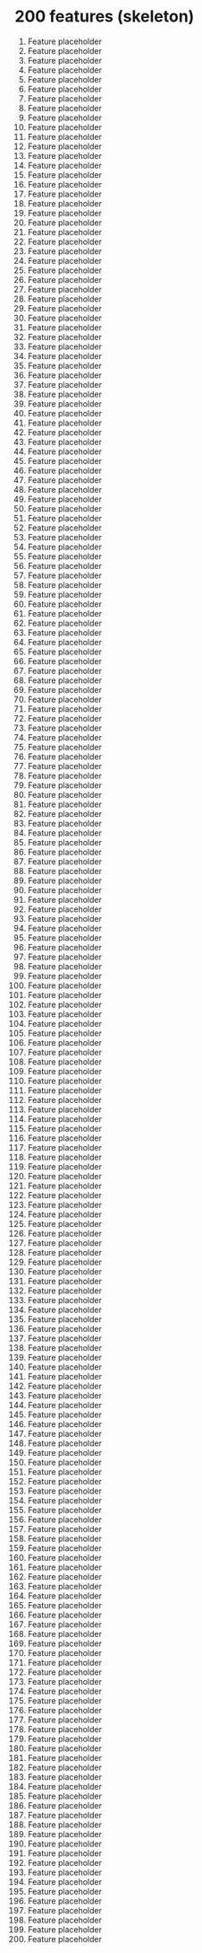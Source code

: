 # 200 features (skeleton)
1. Feature placeholder
2. Feature placeholder
3. Feature placeholder
4. Feature placeholder
5. Feature placeholder
6. Feature placeholder
7. Feature placeholder
8. Feature placeholder
9. Feature placeholder
10. Feature placeholder
11. Feature placeholder
12. Feature placeholder
13. Feature placeholder
14. Feature placeholder
15. Feature placeholder
16. Feature placeholder
17. Feature placeholder
18. Feature placeholder
19. Feature placeholder
20. Feature placeholder
21. Feature placeholder
22. Feature placeholder
23. Feature placeholder
24. Feature placeholder
25. Feature placeholder
26. Feature placeholder
27. Feature placeholder
28. Feature placeholder
29. Feature placeholder
30. Feature placeholder
31. Feature placeholder
32. Feature placeholder
33. Feature placeholder
34. Feature placeholder
35. Feature placeholder
36. Feature placeholder
37. Feature placeholder
38. Feature placeholder
39. Feature placeholder
40. Feature placeholder
41. Feature placeholder
42. Feature placeholder
43. Feature placeholder
44. Feature placeholder
45. Feature placeholder
46. Feature placeholder
47. Feature placeholder
48. Feature placeholder
49. Feature placeholder
50. Feature placeholder
51. Feature placeholder
52. Feature placeholder
53. Feature placeholder
54. Feature placeholder
55. Feature placeholder
56. Feature placeholder
57. Feature placeholder
58. Feature placeholder
59. Feature placeholder
60. Feature placeholder
61. Feature placeholder
62. Feature placeholder
63. Feature placeholder
64. Feature placeholder
65. Feature placeholder
66. Feature placeholder
67. Feature placeholder
68. Feature placeholder
69. Feature placeholder
70. Feature placeholder
71. Feature placeholder
72. Feature placeholder
73. Feature placeholder
74. Feature placeholder
75. Feature placeholder
76. Feature placeholder
77. Feature placeholder
78. Feature placeholder
79. Feature placeholder
80. Feature placeholder
81. Feature placeholder
82. Feature placeholder
83. Feature placeholder
84. Feature placeholder
85. Feature placeholder
86. Feature placeholder
87. Feature placeholder
88. Feature placeholder
89. Feature placeholder
90. Feature placeholder
91. Feature placeholder
92. Feature placeholder
93. Feature placeholder
94. Feature placeholder
95. Feature placeholder
96. Feature placeholder
97. Feature placeholder
98. Feature placeholder
99. Feature placeholder
100. Feature placeholder
101. Feature placeholder
102. Feature placeholder
103. Feature placeholder
104. Feature placeholder
105. Feature placeholder
106. Feature placeholder
107. Feature placeholder
108. Feature placeholder
109. Feature placeholder
110. Feature placeholder
111. Feature placeholder
112. Feature placeholder
113. Feature placeholder
114. Feature placeholder
115. Feature placeholder
116. Feature placeholder
117. Feature placeholder
118. Feature placeholder
119. Feature placeholder
120. Feature placeholder
121. Feature placeholder
122. Feature placeholder
123. Feature placeholder
124. Feature placeholder
125. Feature placeholder
126. Feature placeholder
127. Feature placeholder
128. Feature placeholder
129. Feature placeholder
130. Feature placeholder
131. Feature placeholder
132. Feature placeholder
133. Feature placeholder
134. Feature placeholder
135. Feature placeholder
136. Feature placeholder
137. Feature placeholder
138. Feature placeholder
139. Feature placeholder
140. Feature placeholder
141. Feature placeholder
142. Feature placeholder
143. Feature placeholder
144. Feature placeholder
145. Feature placeholder
146. Feature placeholder
147. Feature placeholder
148. Feature placeholder
149. Feature placeholder
150. Feature placeholder
151. Feature placeholder
152. Feature placeholder
153. Feature placeholder
154. Feature placeholder
155. Feature placeholder
156. Feature placeholder
157. Feature placeholder
158. Feature placeholder
159. Feature placeholder
160. Feature placeholder
161. Feature placeholder
162. Feature placeholder
163. Feature placeholder
164. Feature placeholder
165. Feature placeholder
166. Feature placeholder
167. Feature placeholder
168. Feature placeholder
169. Feature placeholder
170. Feature placeholder
171. Feature placeholder
172. Feature placeholder
173. Feature placeholder
174. Feature placeholder
175. Feature placeholder
176. Feature placeholder
177. Feature placeholder
178. Feature placeholder
179. Feature placeholder
180. Feature placeholder
181. Feature placeholder
182. Feature placeholder
183. Feature placeholder
184. Feature placeholder
185. Feature placeholder
186. Feature placeholder
187. Feature placeholder
188. Feature placeholder
189. Feature placeholder
190. Feature placeholder
191. Feature placeholder
192. Feature placeholder
193. Feature placeholder
194. Feature placeholder
195. Feature placeholder
196. Feature placeholder
197. Feature placeholder
198. Feature placeholder
199. Feature placeholder
200. Feature placeholder